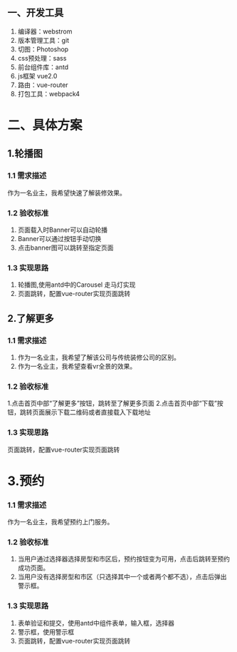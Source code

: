 ## **一、开发工具**

1. 编译器：webstrom
2. 版本管理工具：git
3. 切图：Photoshop
4. css预处理：sass
5. 前台组件库：antd
6. js框架 vue2.0
7. 路由：vue-router
8. 打包工具：webpack4

# 二、具体方案

## 1.轮播图

### 1.1 需求描述

作为一名业主，我希望快速了解装修效果。

### 1.2 验收标准

1. 页面载入时Banner可以自动轮播
2. Banner可以通过按钮手动切换
3. 点击banner图可以跳转至指定页面

### 1.3 实现思路

1. 轮播图,使用antd中的Carousel 走马灯实现
2. 页面跳转，配置vue-router实现页面跳转

## 2.了解更多

### 1.1 需求描述

1. 作为一名业主，我希望了解该公司与传统装修公司的区别。
2. 作为一名业主，我希望查看vr全景的效果。

### 1.2 验收标准

1.点击首页中部“了解更多”按钮，跳转至了解更多页面
2.点击首页中部“下载”按钮，跳转页面展示下载二维码或者直接载入下载地址

### 1.3 实现思路

页面跳转，配置vue-router实现页面跳转

# 3.预约

### 1.1 需求描述

作为一名业主，我希望预约上门服务。

### 1.2 验收标准

1. 当用户通过选择器选择房型和市区后，预约按钮变为可用，点击后跳转至预约成功页面。
2. 当用户没有选择房型和市区（只选择其中一个或者两个都不选），点击后弹出警示框。

### 1.3 实现思路

1. 表单验证和提交，使用antd中组件表单，输入框，选择器
2. 警示框，使用警示框
3. 页面跳转，配置vue-router实现页面跳转



